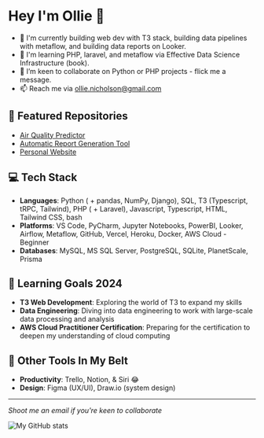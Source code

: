 # Hey I'm Ollie 👋

- 🔭 I'm currently building web dev with T3 stack, building data pipelines with metaflow, and building data reports on Looker.
- 🌱 I'm learning PHP, laravel, and metaflow via Effective Data Science Infrastructure (book). 
- 👯 I’m keen to collaborate on Python or PHP projects - flick me a message.
- 📫 Reach me via ollie.nicholson@gmail.com

## 🚀 Featured Repositories 
- [Air Quality Predictor](https://github.com/ollienicholson/air_quality_prediction.git)
- [Automatic Report Generation Tool](https://github.com/ollienicholson/DocGenerator.git)
- [Personal Website](https://github.com/ollienicholson/website1.0.git)

## 💻 Tech Stack
- **Languages**: Python ( + pandas, NumPy, Django), SQL, T3 (Typescript, tRPC, Tailwind), PHP ( + Laravel), Javascript, Typescript, HTML, Tailwind CSS, bash
- **Platforms**: VS Code, PyCharm, Jupyter Notebooks, PowerBI, Looker, Airflow, Metaflow, GitHub, Vercel, Heroku, Docker, AWS Cloud - Beginner
- **Databases**: MySQL, MS SQL Server, PostgreSQL, SQLite, PlanetScale, Prisma

## 🌱 Learning Goals 2024
- **T3 Web Development**: Exploring the world of T3 to expand my skills
- **Data Engineering**: Diving into data engineering to work with large-scale data processing and analysis
- **AWS Cloud Practitioner Certification**: Preparing for the certification to deepen my understanding of cloud computing

## 🔧 Other Tools In My Belt
- **Productivity**: Trello, Notion, & Siri 😂
- **Design**: Figma (UX/UI), Draw.io (system design)

---

*Shoot me an email if you're keen to collaborate*

![My GitHub stats](https://github-readme-stats.vercel.app/api?username=ollienicholson&show_icons=true&theme=transparent&title_color=0096ff)
